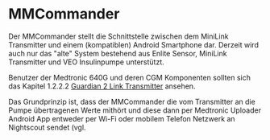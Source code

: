 # MMCommander

Der MMCommander stellt die Schnittstelle zwischen dem MiniLink Transmitter und einem (kompatiblen) Android Smartphone dar. Derzeit wird auch nur das "alte" System bestehend aus Enlite Sensor, MiniLink Transmitter und VEO Insulinpumpe unterstützt. 

Benutzer der Medtronic 640G und deren CGM Komponenten sollten sich das Kapitel 1.2.2.2 [Guardian 2 Link Transmitter](../grundlagen/guardian_2_link_transmitter.html) ansehen.

Das Grundprinzip ist, dass der MMCommander die vom Transmitter an die Pumpe übertragenen Werte mithört und diese dann per Medtronic Uploader Android App entweder per Wi-Fi oder mobilem Telefon Netzwerk an Nightscout sendet (vgl. 
